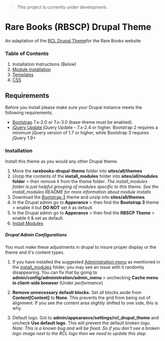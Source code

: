 > This project is currently under development.

# Rare Books (RBSCP) Drupal Theme

An adaptation of the [RCL Drupal Theme](https://github.com/rochester-rcl/rcl_drupal_theme)for the Rare Books website

### Table of Contents
1. Installation Instructions (Below)
2. [Module Installation](https://github.com/rochester-rcl/rcl_drupal_theme/tree/master/install_modules)
3. [Templates](https://github.com/rochester-rcl/rcl_drupal_theme/tree/master/templates)
4. [CSS](https://github.com/rochester-rcl/rcl_drupal_theme/tree/master/css)


## Requirements
Before you install please make sure your Drupal instance meets the following requirements.

- [Bootstrap](https://drupal.org/project/bootstrap) 7.x-2.0 or 7.x-3.0 (base-theme must be enabled).
- [jQuery Update](https://drupal.org/project/jquery_update) jQuery Update - 7.x-2.4 or higher. Bootstrap 2 requires a minimum jQuery version of 1.7 or higher, while Bootstrap 3 requires jQuery 1.9+

### Installation
Install this theme as you would any other Drupal theme.

1. Move the **rarebooks-drupal-theme** folder into **sites/all/themes**
2. Unzip the contents of the **install_modules** folder into  **sites/all/modules folder** > then remove it from the theme folder. *The install_modules folder is just helpful grouping of modules specific to this theme. See the install_modules README for more information about module installs*
3. Download the [Bootstrap 3](https://drupal.org/project/bootstrap) theme and unzip into **sites/all/themes**.
4. In the Drupal admin go to **Apperance** > then find the **Bootstrap 3** theme > enable it but **DO NOT** set it as default.
5. In the Drupal admin go to **Apperance** > then find the **RBSCP Theme** > enable it & set as default.
6. [Install Modules](https://github.com/rochester-rcl/rcl_drupal_theme/tree/master/install_modules)


##### Drupal Admin Configurations
You must make these adjustments in drupal to insure proper display or the theme and it's content types.

1. If you have installed the suggested [Administration menu](https://www.drupal.org/project/admin_menu) as mentioned in the [install_modules](https://github.com/rochester-rcl/rcl_drupal_theme/tree/master/install_modules) folder, you may see an issue with it randomly disappearing. You can fix that by going to **admin/config/administration/admin_menu** > unchecking **Cache menu in client-side browser** (Under *performance*)

2. **Remove unnecessary default blocks.** Set all blocks aside from **Content[Content]** to **None**. This prevents the grid from being out of alignment. If you see the content area slightly shifted to one side, this is why.

3. Default logo. Got to **admin/appearance/settings/rcl_drupal_theme** and uncheck **Use default logo**. This will prevent the default broken logo. *Note: This is a known bug and will be fixed. So if you don't see a broken logo image next to the RCL logo then we need to update this step.*
